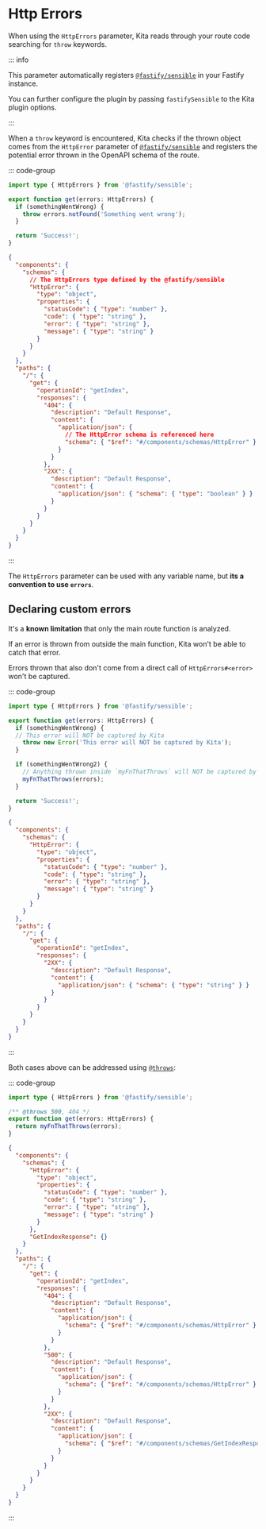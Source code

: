 # Http Errors

When using the `HttpErrors` parameter, Kita reads through your route code
searching for `throw` keywords.

::: info

This parameter automatically registers
[`@fastify/sensible`](https://github.com/fastify/fastify-sensible) in your
Fastify instance.

You can further configure the plugin by passing `fastifySensible` to the Kita
plugin options.

:::

When a `throw` keyword is encountered, Kita checks if the thrown object comes
from the `HttpError` parameter of
[`@fastify/sensible`](https://github.com/fastify/fastify-sensible) and registers
the potential error thrown in the OpenAPI schema of the route.

::: code-group

```ts [src/routes/index.ts]
import type { HttpErrors } from '@fastify/sensible';

export function get(errors: HttpErrors) {
  if (somethingWentWrong) {
    throw errors.notFound('Something went wrong');
  }

  return 'Success!';
}
```

```json {4,5,25,26} [Route Schema]
{
  "components": {
    "schemas": {
      // The HttpErrors type defined by the @fastify/sensible
      "HttpError": {
        "type": "object",
        "properties": {
          "statusCode": { "type": "number" },
          "code": { "type": "string" },
          "error": { "type": "string" },
          "message": { "type": "string" }
        }
      }
    }
  },
  "paths": {
    "/": {
      "get": {
        "operationId": "getIndex",
        "responses": {
          "404": {
            "description": "Default Response",
            "content": {
              "application/json": {
                // The HttpError schema is referenced here
                "schema": { "$ref": "#/components/schemas/HttpError" }
              }
            }
          },
          "2XX": {
            "description": "Default Response",
            "content": {
              "application/json": { "schema": { "type": "boolean" } }
            }
          }
        }
      }
    }
  }
}
```

:::

The `HttpErrors` parameter can be used with any variable name, but **its a
convention to use `errors`**.

## Declaring custom errors

It's a **known limitation** that only the main route function is analyzed.

If an error is thrown from outside the main function, Kita won't be able to
catch that error.

Errors thrown that also don't come from a direct call of `HttpErrors#<error>`
won't be captured.

::: code-group

```ts [src/routes/index.ts]
import type { HttpErrors } from '@fastify/sensible';

export function get(errors: HttpErrors) {
  if (somethingWentWrong) {
  // This error will NOT be captured by Kita
    throw new Error('This error will NOT be captured by Kita');
  }

  if (somethingWentWrong2) {
    // Anything thrown inside `myFnThatThrows` will NOT be captured by Kita
    myFnThatThrows(errors);
  }

  return 'Success!';
}
```

```json [Route Schema]
{
  "components": {
    "schemas": {
      "HttpError": {
        "type": "object",
        "properties": {
          "statusCode": { "type": "number" },
          "code": { "type": "string" },
          "error": { "type": "string" },
          "message": { "type": "string" }
        }
      }
    }
  },
  "paths": {
    "/": {
      "get": {
        "operationId": "getIndex",
        "responses": {
          "2XX": {
            "description": "Default Response",
            "content": {
              "application/json": { "schema": { "type": "string" } }
            }
          }
        }
      }
    }
  }
}
```

:::

Both cases above can be addressed using
[`@throws`](../concepts/jsdocs.md#throws):

::: code-group

```ts [src/routes/index.ts]
import type { HttpErrors } from '@fastify/sensible';

/** @throws 500, 404 */
export function get(errors: HttpErrors) {
  return myFnThatThrows(errors);
}
```

```json [Route Schema]
{
  "components": {
    "schemas": {
      "HttpError": {
        "type": "object",
        "properties": {
          "statusCode": { "type": "number" },
          "code": { "type": "string" },
          "error": { "type": "string" },
          "message": { "type": "string" }
        }
      },
      "GetIndexResponse": {}
    }
  },
  "paths": {
    "/": {
      "get": {
        "operationId": "getIndex",
        "responses": {
          "404": {
            "description": "Default Response",
            "content": {
              "application/json": {
                "schema": { "$ref": "#/components/schemas/HttpError" }
              }
            }
          },
          "500": {
            "description": "Default Response",
            "content": {
              "application/json": {
                "schema": { "$ref": "#/components/schemas/HttpError" }
              }
            }
          },
          "2XX": {
            "description": "Default Response",
            "content": {
              "application/json": {
                "schema": { "$ref": "#/components/schemas/GetIndexResponse" }
              }
            }
          }
        }
      }
    }
  }
}
```

:::
